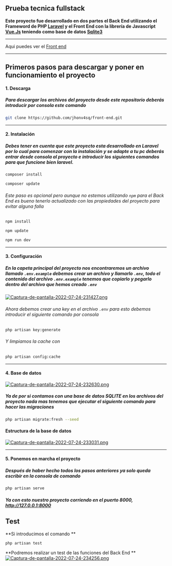 ## Prueba tecnica fullstack 

**Este proyecto fue desarrollado en dos partes el Back End utilizando el Frameword de PHP [Laravel](https://laravel.com/ "Laravel") y el Front End con la librería de Javascript [Vue.Js](https://vuejs.org/ "Vue.Js") teniendo como base de datos [Sqlite3](https://www.sqlite.org/index.html "Sqlite3")**

------------

Aqui puedes ver el [Front end](https://github.com/jhonv4sq/front-end "Front end")

------------



## Primeros pasos para descargar y poner en funcionamiento el proyecto 

#### 1. Descarga
##### Para descargar los archivos del proyecto desde este repositorio deberás introducir por consola este comando
```bash
git clone https://github.com/jhonv4sq/front-end.git
```

------------


#### 2. Instalación 
##### Debes tener en cuenta que este proyecto esta desarrollado en Laravel por lo cual para comenzar con la instalación y se adapte a tu pc deberás entrar desde consola al proyecto e introducir los siguientes comandos para que funcione bien laravel.
```bash
composer install
```
```bash
composer update
```
###### Este paso es opcional pero aunque no estemos utilizando `npm` para el Back End es bueno tenerlo actualizado con las propiedades del proyecto para evitar alguna falla 
```bash
npm install
```
```bash
npm update
```
```bash
npm run dev
```

------------

#### 3. Configuración  
##### En la capeta principal del proyecto nos encontraremos un archivo llamado `.env.example` debemos crear un archivo y llamarlo `.env`, todo el contenido del archivo `.env.example` tenemos que copiarlo y pegarlo dentro del archivo que hemos creado `.env`
[![Captura-de-pantalla-2022-07-24-231427.png](https://i.postimg.cc/YSxTLkC1/Captura-de-pantalla-2022-07-24-231427.png)](https://postimg.cc/2qV0gsv6)
###### Ahora debemos crear una key en el archivo `.env` para esto debemos introducir el siguiente comando por consola 
```bash
php artisan key:generate
```
###### Y limpiamos la cache con  
```bash
php artisan config:cache
```
------------
#### 4. Base de datos
[![Captura-de-pantalla-2022-07-24-232630.png](https://i.postimg.cc/YSn0N5XW/Captura-de-pantalla-2022-07-24-232630.png)](https://postimg.cc/FfShNBXr)
##### Ya de por si contamos con una base de datos SQLITE en los archivos del proyecto nada mas tenemos que ejecutar el siguiente comando para hacer las migraciones 
```bash
php artisan migrate:fresh --seed
```
#### Estructura de la base de datos 
[![Captura-de-pantalla-2022-07-24-233031.png](https://i.postimg.cc/vZx0dynQ/Captura-de-pantalla-2022-07-24-233031.png)](https://postimg.cc/4YZ6zrwM)

------------


#### 5. Ponemos en marcha el proyecto 
##### Después de haber hecho todos los pasos anteriores ya solo queda escribir en la consola de comando 
```bash
php artisan serve
```
##### Ya con esto nuestro proyecto corriendo en el puerto 8000,   http://127.0.0.1:8000

## Test 

**Si introducimos el comando **
```bash
php artisan test
```
**Podremos realizar un test de las funciones del Back End **
[![Captura-de-pantalla-2022-07-24-234256.png](https://i.postimg.cc/FRCP4HTH/Captura-de-pantalla-2022-07-24-234256.png)](https://postimg.cc/LYfkk2dc)
